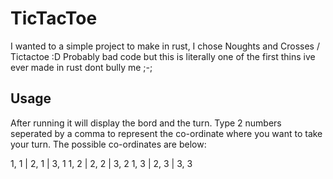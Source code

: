 # TicTacToe

I wanted to a simple project to make in rust, I chose Noughts and Crosses / Tictactoe :D
Probably bad code but this is literally one of the first thins ive ever made in rust dont bully me ;-;

## Usage

After running it will display the bord and the turn.
Type 2 numbers seperated by a comma to represent the co-ordinate where you want to take your turn.
The possible co-ordinates are below:

1, 1 | 2, 1 | 3, 1
1, 2 | 2, 2 | 3, 2
1, 3 | 2, 3 | 3, 3
